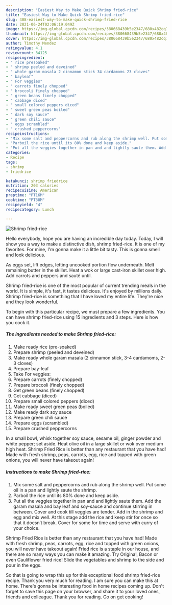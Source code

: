 ```yaml
---
description: "Easiest Way to Make Quick Shrimp fried-rice"
title: "Easiest Way to Make Quick Shrimp fried-rice"
slug: 408-easiest-way-to-make-quick-shrimp-fried-rice
date: 2021-06-24T02:06:19.049Z
image: https://img-global.cpcdn.com/recipes/380668439b5e2347/680x482cq70/shrimp-fried-rice-recipe-main-photo.jpg
thumbnail: https://img-global.cpcdn.com/recipes/380668439b5e2347/680x482cq70/shrimp-fried-rice-recipe-main-photo.jpg
cover: https://img-global.cpcdn.com/recipes/380668439b5e2347/680x482cq70/shrimp-fried-rice-recipe-main-photo.jpg
author: Timothy Mendez
ratingvalue: 4.1
reviewcount: 34125
recipeingredient:
- " rice presoaked"
- " shrimp peeled and deveined"
- " whole garam masala 2 cinnamon stick 34 cardamoms 23 cloves"
- " bayleaf"
- " For veggies"
- " carrots finely chopped"
- " broccoli finely chopped"
- " green beans finely chopped"
- " cabbage diced"
- " small colored peppers diced"
- " sweet green peas boiled"
- " dark soy sauce"
- " green chili sauce"
- " eggs scrambled"
- " crushed peppercorns"
recipeinstructions:
- "Mix some salt and peppercorns and rub along the shrimp well. Put some oil in a pan and lightly saute the shrimp."
- "Parboil the rice until its 80% done and keep aside."
- "Put all the veggies together in pan and and lightly saute them. Add the garam masala and bay leaf and soy-sauce and continue stirring in between. Cover and cook till veggies are tender. Add in the shrimp and egg and mix well. At this stage add the rice and keep stir for once so that it doesn’t break. Cover for some for time and serve with curry of your choice."
categories:
- Recipe
tags:
- shrimp
- friedrice

katakunci: shrimp friedrice 
nutrition: 203 calories
recipecuisine: American
preptime: "PT16M"
cooktime: "PT38M"
recipeyield: "4"
recipecategory: Lunch

---
```



![Shrimp fried-rice](https://img-global.cpcdn.com/recipes/380668439b5e2347/680x482cq70/shrimp-fried-rice-recipe-main-photo.jpg)

Hello everybody, hope you are having an incredible day today. Today, I will show you a way to make a distinctive dish, shrimp fried-rice. It is one of my favorites. For mine, I'm gonna make it a little bit tasty. This is gonna smell and look delicious.

As eggs set, lift edges, letting uncooked portion flow underneath. Melt remaining butter in the skillet. Heat a wok or large cast-iron skillet over high. Add carrots and peppers and sauté until.

Shrimp fried-rice is one of the most popular of current trending meals in the world. It is simple, it's fast, it tastes delicious. It's enjoyed by millions daily. Shrimp fried-rice is something that I have loved my entire life. They're nice and they look wonderful.


To begin with this particular recipe, we must prepare a few ingredients. You can have shrimp fried-rice using 15 ingredients and 3 steps. Here is how you cook it.

<!--inarticleads1-->

##### The ingredients needed to make Shrimp fried-rice:

1. Make ready  rice (pre-soaked)
1. Prepare  shrimp (peeled and deveined)
1. Make ready  whole garam masala (2 cinnamon stick, 3-4 cardamoms, 2-3 cloves)
1. Prepare  bay-leaf
1. Take  For veggies:
1. Prepare  carrots (finely chopped)
1. Prepare  broccoli (finely chopped)
1. Get  green beans (finely chopped)
1. Get  cabbage (diced)
1. Prepare  small colored peppers (diced)
1. Make ready  sweet green peas (boiled)
1. Make ready  dark soy sauce
1. Prepare  green chili sauce
1. Prepare  eggs (scrambled)
1. Prepare  crushed peppercorns


In a small bowl, whisk together soy sauce, sesame oil, ginger powder and white pepper; set aside. Heat olive oil in a large skillet or wok over medium high heat. Shrimp Fried Rice is better than any restaurant that you have had! Made with fresh shrimp, peas, carrots, egg, rice and topped with green onions, you will never have takeout again! 

<!--inarticleads2-->

##### Instructions to make Shrimp fried-rice:

1. Mix some salt and peppercorns and rub along the shrimp well. Put some oil in a pan and lightly saute the shrimp.
1. Parboil the rice until its 80% done and keep aside.
1. Put all the veggies together in pan and and lightly saute them. Add the garam masala and bay leaf and soy-sauce and continue stirring in between. Cover and cook till veggies are tender. Add in the shrimp and egg and mix well. At this stage add the rice and keep stir for once so that it doesn’t break. Cover for some for time and serve with curry of your choice.


Shrimp Fried Rice is better than any restaurant that you have had! Made with fresh shrimp, peas, carrots, egg, rice and topped with green onions, you will never have takeout again! Fried rice is a staple in our house, and there are so many ways you can make it amazing. Try Original, Bacon or even Cauliflower fried rice! Slide the vegetables and shrimp to the side and pour in the eggs. 

So that is going to wrap this up for this exceptional food shrimp fried-rice recipe. Thank you very much for reading. I am sure you can make this at home. There's gonna be interesting food in home recipes coming up. Don't forget to save this page on your browser, and share it to your loved ones, friends and colleague. Thank you for reading. Go on get cooking!
